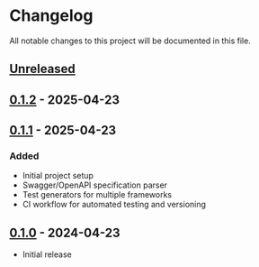 # Changelog

All notable changes to this project will be documented in this file.

## [Unreleased]

## [0.1.2] - 2025-04-23

## [0.1.1] - 2025-04-23

### Added
- Initial project setup
- Swagger/OpenAPI specification parser
- Test generators for multiple frameworks
- CI workflow for automated testing and versioning

## [0.1.0] - 2024-04-23
- Initial release

[Unreleased]: https://github.com/jhaage/swagger-test-generator/compare/v0.1.2...HEAD
[0.1.2]: https://github.com/jhaage/swagger-test-generator/compare/v0.1.1...v0.1.2
[0.1.1]: https://github.com/jhaage/swagger-test-generator/compare/v0.1.0...v0.1.1
[0.1.0]: https://github.com/jhaage/swagger-test-generator/releases/tag/v0.1.0

